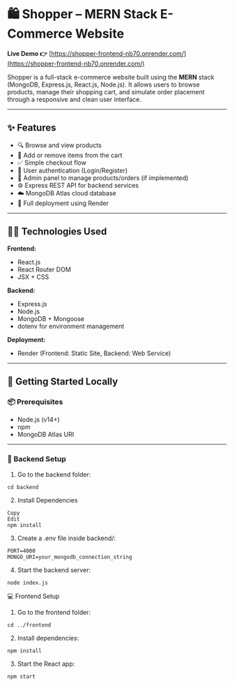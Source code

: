 # 🛍️ Shopper – MERN Stack E-Commerce Website

**Live Demo 👉** [https://shopper-frontend-nb70.onrender.com/](https://shopper-frontend-nb70.onrender.com/)

Shopper is a full-stack e-commerce website built using the **MERN** stack (MongoDB, Express.js, React.js, Node.js). It allows users to browse products, manage their shopping cart, and simulate order placement through a responsive and clean user interface.

---

## ✨ Features

- 🔍 Browse and view products
- 🛒 Add or remove items from the cart
- ✅ Simple checkout flow
- 🔐 User authentication (Login/Register)
- 🧑 Admin panel to manage products/orders (if implemented)
- ⚙️ Express REST API for backend services
- ☁️ MongoDB Atlas cloud database
- 🚀 Full deployment using Render

---
## 🧑‍💻 Technologies Used

**Frontend:**

- React.js
- React Router DOM
- JSX + CSS

**Backend:**

- Express.js
- Node.js
- MongoDB + Mongoose
- dotenv for environment management

**Deployment:**

- Render (Frontend: Static Site, Backend: Web Service)

---

## 🚀 Getting Started Locally

### 📦 Prerequisites

- Node.js (v14+)
- npm
- MongoDB Atlas URI

---

### 🔧 Backend Setup

1. Go to the backend folder:

```
cd backend
```
2. Install Dependencies
```
Copy
Edit
npm install
```
3. Create a .env file inside backend/:
```
PORT=4000
MONGO_URI=your_mongodb_connection_string
```
4. Start the backend server:
```
node index.js
```
💻 Frontend Setup
1. Go to the frontend folder:
```
cd ../frontend
```

2. Install dependencies:
```
npm install
```
3. Start the React app:
```
npm start
```
